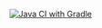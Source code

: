 [![Java CI with Gradle](https://github.com/TailakovaOlga/TestMode/actions/workflows/gradle.yml/badge.svg)](https://github.com/TailakovaOlga/TestMode/actions/workflows/gradle.yml)